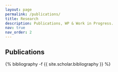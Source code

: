 ```yaml
---
layout: page
permalink: /publications/
title: Research
description: Publications, WP & Work in Progress.
nav: true
nav_order: 2
---
```

<h2>Publications</h2>

<!-- _pages/publications.md -->
<div class="publications">

{% bibliography -f {{ site.scholar.bibliography }} %}

</div>
